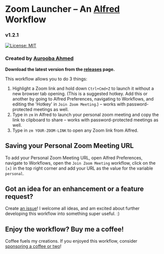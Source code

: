 # Zoom Launcher – An [Alfred](https://www.alfredapp.com/) Workflow
### v1.2.1

[![License: MIT](https://img.shields.io/github/license/aurooba/alfred-workflow-zoom-meetings)](https://opensource.org/licenses/MIT)

### Created by [Aurooba Ahmed](https://aurooba.com)

**Download the latest version from the [releases](https://github.com/aurooba/alfred-workflow-zoom-meetings/releases) page.**

This workflow allows you to do 3 things:

1. Highlight a Zoom link and hold down `Ctrl+Cmd+Z` to launch it without a new browser tab opening. (This is a suggested hotkey. Add this or another by going to Alfred Preferences, navigating to Workflows, and editing the 'Hotkey' in `Join Zoom Meeting`.) – works with password-protected meetings as well.
2. Type in `zm` in Alfred to launch your personal zoom meeting and copy the link to clipboard to share – works with password-protected meetings as well.
3. Type in `zm YOUR-ZOOM-LINK` to open any Zoom link from Alfred.

## Saving your Personal Zoom Meeting URL

To add your Personal Zoom Meeting URL, open Alfred Preferences, navigate to Workflows, open the `Join Zoom Meeting` workflow, click on the `[x]` in the top right corner and add your URL as the value for the variable `personal`.

## Got an idea for an enhancement or a feature request?
Create [an issue](https://github.com/aurooba/alfred-workflow-zoom-meetings/issues/new?assignees=&labels=&template=feature_request.md&title=%5BFeature+Request%5D)! I welcome all ideas, and am excited about further developing this workflow into something super useful. :)

## Enjoy the workflow? Buy me a coffee!
Coffee fuels my creations. If you enjoyed this workflow, consider [sponsoring a coffee or two](https://www.buymeacoffee.com/aurooba)!
